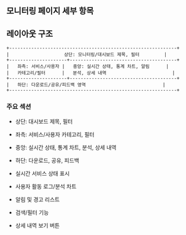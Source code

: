 ## 모니터링 페이지 세부 항목

## 레이아웃 구조

```
+-------------------------------------------------------------+
|                    상단: 모니터링/대시보드 제목, 필터         |
+---------------------+---------------------------------------+
|   좌측: 서비스/사용자 |   중앙: 실시간 상태, 통계 차트, 알림      |
|   카테고리/필터      |   분석, 상세 내역                        |
+---------------------+---------------------------------------+
|   하단: 다운로드/공유/피드백 영역                            |
+-------------------------------------------------------------+
```

### 주요 섹션
- 상단: 대시보드 제목, 필터
- 좌측: 서비스/사용자 카테고리, 필터
- 중앙: 실시간 상태, 통계 차트, 분석, 상세 내역
- 하단: 다운로드, 공유, 피드백


- 실시간 서비스 상태 표시
- 사용자 활동 로그/분석 차트
- 알림 및 경고 리스트
- 검색/필터 기능
- 상세 내역 보기 버튼
